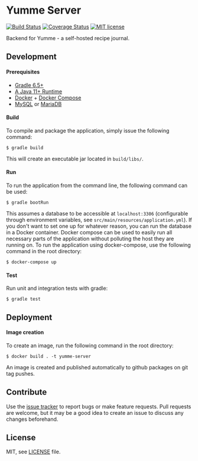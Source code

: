 # Yumme Server

[![Build Status][github-actions-image]][github-actions-url]
[![Coverage Status][codecov-image]][codecov-url]
[![MIT license][license-image]][license-url]

[github-actions-image]: https://img.shields.io/github/workflow/status/aesy/yumme-server/Continous%20Integration?style=flat-square
[github-actions-url]: https://github.com/aesy/yumme-server/actions

[codecov-image]: https://img.shields.io/codecov/c/github/aesy/yumme-server?style=flat-square
[codecov-url]: https://codecov.io/github/aesy/yumme-server

[license-image]: https://img.shields.io/github/license/aesy/yumme-server?style=flat-square
[license-url]: https://github.com/aesy/yumme-server/blob/master/LICENSE

Backend for Yumme - a self-hosted recipe journal.

## Development

#### Prerequisites

* [Gradle 6.5+](https://gradle.org/)
* [A Java 11+ Runtime](https://adoptopenjdk.net/)
* [Docker](https://docs.docker.com/get-docker/) + [Docker Compose](https://docs.docker.com/compose/install/)
* [MySQL](https://www.mysql.com/downloads/) or [MariaDB](https://mariadb.org/download/)

#### Build

To compile and package the application, simply issue the following command:

    $ gradle build

This will create an executable jar located in `build/libs/`.

#### Run

To run the application from the command line, the following command can be used:

    $ gradle bootRun

This assumes a database to be accessible at `localhost:3306` (configurable through environment variables, 
see `src/main/resources/application.yml`). If you don't want to set one up for whatever reason, you can run 
the database in a Docker container. Docker compose can be used to easily run all necessary parts of the 
application without polluting the host they are running on. To run the application using docker-compose, 
use the following command in the root directory:

    $ docker-compose up 

#### Test 

Run unit and integration tests with gradle:

    $ gradle test

## Deployment

#### Image creation

To create an image, run the following command in the root directory:

    $ docker build . -t yumme-server

An image is created and published automatically to github packages on git tag pushes.

## Contribute
Use the [issue tracker](https://github.com/aesy/yumme-server/issues) to report bugs or make feature 
requests. Pull requests are welcome, but it may be a good idea to create an issue to discuss any 
changes beforehand.

## License
MIT, see [LICENSE](/LICENSE) file.
